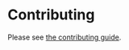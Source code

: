 # Contributing

Please see [the contributing guide](<https://softboiler.github.io/boilercore/contributing.html>).
